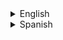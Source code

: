 
<details><summary>English</summary>
<p>

### Batch file

- Use any text editor, create a file and save it as ``.bat`` ( [Batch file](https://en.wikipedia.org/wiki/Batch_file) ) inside ``%Route to steam%//Sven Co-op/svencoop_addon/install.bat``

- Dale click derecho y ``editar``

- en el MD del script de tu interes, abre la categoria ``Instalar``

- Copia el codigo y pegalo en tu archivo

![server](../images/batch.png)

- Guardar y cerar

- ejecuta el archivo

- Listo, los archivos necesarios han sido descargados e instalados en el sitio correcto.

</p>
</details>




<details><summary>Spanish</summary>
<p>

### Batch file

- Usa cualquier editor de texto crea un archivo y guardalo como ``.bat`` ( [Batch file](https://en.wikipedia.org/wiki/Batch_file) ) dentro de ``%Ruta a steam%//Sven Co-op/svencoop_addon/install.bat``

- Dale click derecho y ``editar``

- en el MD del script de tu interes, abre la categoria ``Instalar``

- Copia el codigo y pegalo en tu archivo

![server](../images/batch.png)

- Guardar y cerar

- ejecuta el archivo

- Listo, los archivos necesarios han sido descargados e instalados en el sitio correcto.

</p>
</details>
